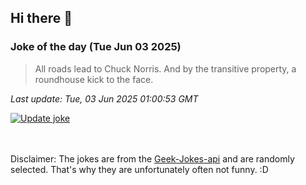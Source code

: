 ## Hi there 👋

### Joke of the day (Tue Jun 03 2025)
<!-- joke -->
>All roads lead to Chuck Norris. And by the transitive property, a roundhouse kick to the face.
<!-- /joke -->

*Last update: Tue, 03 Jun 2025 01:00:53 GMT*

[![Update joke](https://github.com/nclskfm/nclskfm/actions/workflows/joke.yml/badge.svg)](https://github.com/nclskfm/nclskfm/actions/workflows/joke.yml)

<br><br>
Disclaimer: The jokes are from the [Geek-Jokes-api](https://github.com/sameerkumar18/geek-joke-api) and are randomly selected. That's why they are unfortunately often not funny. :D
